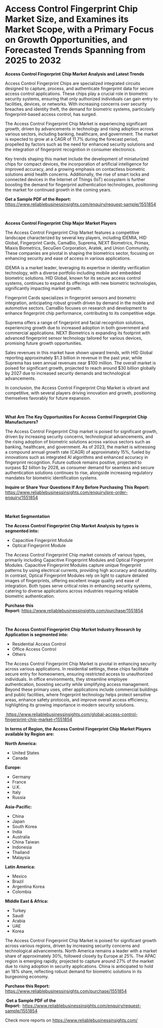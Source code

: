 <p><h1>Access Control Fingerprint Chip Market Size, and Examines its Market Scope, with a Primary Focus on Growth Opportunities, and Forecasted Trends Spanning from 2025 to 2032</h1></p><p><strong>Access Control Fingerprint Chip Market Analysis and Latest Trends</strong></p>
<p><p>Access Control Fingerprint Chips are specialized integrated circuits designed to capture, process, and authenticate fingerprint data for secure access control applications. These chips play a crucial role in biometric security systems, ensuring that only authorized individuals can gain entry to facilities, devices, or networks. With increasing concerns over security breaches and identity theft, the demand for biometric systems, particularly fingerprint-based access control, has surged.</p><p>The Access Control Fingerprint Chip Market is experiencing significant growth, driven by advancements in technology and rising adoption across various sectors, including banking, healthcare, and government. The market is expected to grow at a CAGR of 11.7% during the forecast period, propelled by factors such as the need for enhanced security solutions and the integration of fingerprint recognition in consumer electronics. </p><p>Key trends shaping this market include the development of miniaturized chips for compact devices, the incorporation of artificial intelligence for improved accuracy, and a growing emphasis on contactless biometric solutions amid health concerns. Additionally, the rise of smart locks and connected devices in the Internet of Things (IoT) ecosystem is further boosting the demand for fingerprint authentication technologies, positioning the market for continued growth in the coming years.</p></p>
<p><strong>Get a Sample PDF of the Report:&nbsp;</strong> <a href="https://www.reliablebusinessinsights.com/enquiry/request-sample/1551854?utm_campaign=950&utm_medium=2&utm_source=Github&utm_content=ia&utm_term=12022025&utm_id=access-control-fingerprint-chip">https://www.reliablebusinessinsights.com/enquiry/request-sample/1551854</a></p>
<p>&nbsp;</p>
<p><strong>Access Control Fingerprint Chip Major Market Players</strong></p>
<p><p>The Access Control Fingerprint Chip Market features a competitive landscape characterized by several key players, including IDEMIA, HID Global, Fingerprint Cards, CamaBio, Suprema, NEXT Biometrics, Primax, Miaxis Biometrics, SecuGen Corporation, Aratek, and Union Community. These companies are pivotal in shaping the biometrics sector, focusing on enhancing security and ease of access in various applications.</p><p>IDEMIA is a market leader, leveraging its expertise in identity verification technology, with a diverse portfolio including mobile and embedded biometric solutions. HID Global, known for its secure access control systems, continues to expand its offerings with new biometric technologies, significantly impacting market growth.</p><p>Fingerprint Cards specializes in fingerprint sensors and biometric integration, anticipating robust growth driven by demand in the mobile and automotive sectors. CamaBio focuses on research and development to enhance fingerprint chip performance, contributing to its competitive edge.</p><p>Suprema offers a range of fingerprint and facial recognition solutions, experiencing growth due to increased adoption in both government and commercial applications. NEXT Biometrics is expanding its footprint with advanced fingerprint sensor technology tailored for various devices, promising future growth opportunities.</p><p>Sales revenues in this market have shown upward trends, with HID Global reporting approximately $1.3 billion in revenue in the past year, while Suprema has seen annual revenues near $100 million. The overall market is poised for significant growth, projected to reach around $30 billion globally by 2027 due to increased security demands and technological advancements. </p><p>In conclusion, the Access Control Fingerprint Chip Market is vibrant and competitive, with several players driving innovation and growth, positioning themselves favorably for future expansion.</p></p>
<p>&nbsp;</p>
<p><strong>What Are The Key Opportunities For Access Control Fingerprint Chip Manufacturers?</strong></p>
<p><p>The Access Control Fingerprint Chip market is poised for significant growth, driven by increasing security concerns, technological advancements, and the rising adoption of biometric solutions across various sectors such as banking, healthcare, and government. As of 2023, the market is witnessing a compound annual growth rate (CAGR) of approximately 15%, fueled by innovations such as integrated AI algorithms and enhanced accuracy in fingerprint recognition. Future outlook remains positive, projected to surpass $2 billion by 2028, as consumer demand for seamless and secure authentication solutions continues to rise, alongside increasing regulatory mandates for biometric identification systems.</p></p>
<p><strong>Inquire or Share Your Questions If Any Before Purchasing This Report:</strong> <a href="https://www.reliablebusinessinsights.com/enquiry/pre-order-enquiry/1551854?utm_campaign=950&utm_medium=2&utm_source=Github&utm_content=ia&utm_term=12022025&utm_id=access-control-fingerprint-chip">https://www.reliablebusinessinsights.com/enquiry/pre-order-enquiry/1551854</a></p>
<p>&nbsp;</p>
<p><strong>Market Segmentation</strong></p>
<p><strong>The Access Control Fingerprint Chip Market Analysis by types is segmented into:</strong></p>
<p><ul><li>Capacitive Fingerprint Module</li><li>Optical Fingerprint Module</li></ul></p>
<p><p>The Access Control Fingerprint Chip market consists of various types, primarily including Capacitive Fingerprint Modules and Optical Fingerprint Modules. Capacitive Fingerprint Modules capture unique fingerprint patterns by using electrical currents, providing high accuracy and durability. In contrast, Optical Fingerprint Modules rely on light to capture detailed images of fingerprints, offering excellent image quality and ease of integration. Both types serve critical roles in enhancing security systems, catering to diverse applications across industries requiring reliable biometric authentication.</p></p>
<p><strong>Purchase this Report:&nbsp;</strong><a href="https://www.reliablebusinessinsights.com/purchase/1551854?utm_campaign=950&utm_medium=2&utm_source=Github&utm_content=ia&utm_term=12022025&utm_id=access-control-fingerprint-chip">https://www.reliablebusinessinsights.com/purchase/1551854</a></p>
<p>&nbsp;</p>
<p><strong>The Access Control Fingerprint Chip Market Industry Research by Application is segmented into:</strong></p>
<p><ul><li>Residential Access Control</li><li>Office Access Control</li><li>Others</li></ul></p>
<p><p>The Access Control Fingerprint Chip Market is pivotal in enhancing security across various applications. In residential settings, these chips facilitate secure entry for homeowners, ensuring restricted access to unauthorized individuals. In office environments, they streamline employee authentication, boosting security while simplifying access management. Beyond these primary uses, other applications include commercial buildings and public facilities, where fingerprint technology helps protect sensitive areas, enhance safety protocols, and improve overall access efficiency, highlighting its growing importance in modern security solutions.</p></p>
<p><a href="https://www.reliablebusinessinsights.com/global-access-control-fingerprint-chip-market-r1551854?utm_campaign=950&utm_medium=2&utm_source=Github&utm_content=ia&utm_term=12022025&utm_id=access-control-fingerprint-chip">&nbsp;https://www.reliablebusinessinsights.com/global-access-control-fingerprint-chip-market-r1551854</a></p>
<p><strong>In terms of Region, the Access Control Fingerprint Chip Market Players available by Region are:</strong></p>
<p>
    <p> <strong> North America: </strong>
        <ul>
            <li>United States</li>
            <li>Canada</li>
        </ul>
        </p> 
    <p> <strong> Europe: </strong>
        <ul>
            <li>Germany</li>
            <li>France</li>
            <li>U.K.</li>
            <li>Italy</li>
            <li>Russia</li>
        </ul>
        </p> 
    <p> <strong> Asia-Pacific: </strong>
        <ul>
            <li>China</li>
            <li>Japan</li>
            <li>South Korea</li>
            <li>India</li>
            <li>Australia</li>
            <li>China Taiwan</li>
            <li>Indonesia</li>
            <li>Thailand</li>
            <li>Malaysia</li>
        </ul>
        </p> 
    <p> <strong> Latin America: </strong>
        <ul>
            <li>Mexico</li>
            <li>Brazil</li>
            <li>Argentina Korea</li>
            <li>Colombia</li>
        </ul>
        </p> 
    <p> <strong> Middle East & Africa: </strong>
        <ul>
            <li>Turkey</li>
            <li>Saudi</li>
            <li>Arabia</li>
            <li>UAE</li>
            <li>Korea</li>
        </ul>
    </p>
    </p>
<p><p>The Access Control Fingerprint Chip Market is poised for significant growth across various regions, driven by increasing security concerns and technological advancements. North America remains a leader with a market share of approximately 30%, followed closely by Europe at 25%. The APAC region is emerging rapidly, projected to capture around 27% of the market due to rising adoption in security applications. China is anticipated to hold an 18% share, reflecting robust demand for biometric solutions in its burgeoning economy.</p></p>
<p><strong>Purchase this Report: </strong><a href="https://www.reliablebusinessinsights.com/purchase/1551854?utm_campaign=950&utm_medium=2&utm_source=Github&utm_content=ia&utm_term=12022025&utm_id=access-control-fingerprint-chip">https://www.reliablebusinessinsights.com/purchase/1551854</a></p>
<p>&nbsp;<strong>Get a Sample PDF of the Report:&nbsp;&nbsp;</strong><a href="https://www.reliablebusinessinsights.com/enquiry/request-sample/1551854?utm_campaign=950&utm_medium=2&utm_source=Github&utm_content=ia&utm_term=12022025&utm_id=access-control-fingerprint-chip">https://www.reliablebusinessinsights.com/enquiry/request-sample/1551854</a></p>
<p><strong></strong></p>
<p>Check more reports on <a href="https://www.reliablebusinessinsights.com/?utm_campaign=950&utm_medium=2&utm_source=Github&utm_content=ia&utm_term=12022025&utm_id=access-control-fingerprint-chip">https://www.reliablebusinessinsights.com/</a></p>